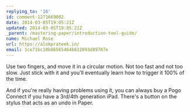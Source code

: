 ```yaml
---
replying_to: '16'
id: comment-1271669002
date: 2014-03-05T19:05:21Z
updated: 2014-03-05T19:05:21Z
_parent: /mastering-paper/introduction-tool-guide/
name: Michael Rose
url: https://alokprateek.in/
email: 1ce71bc10b86565464b612093d89707e
---
```


Use two fingers, and move it in a circular motion. Not too fast and not too
slow. Just stick with it and you'll eventually learn how to trigger it 100% of
the time.

And if you're really having problems using it, you can always buy a Pogo Connect
if you have a 3rd/4th generation iPad. There's a button on the stylus that acts
as an undo in Paper.
